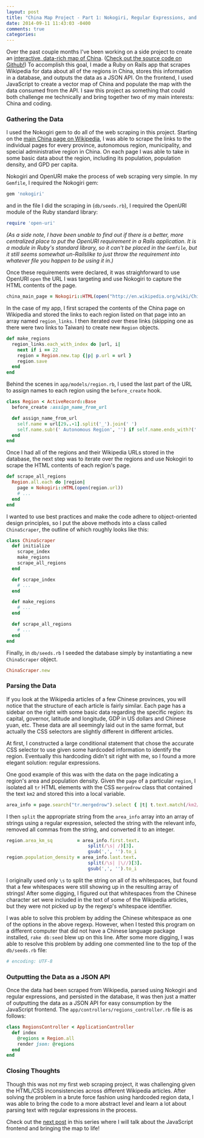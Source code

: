 ```yaml
---
layout: post
title: "China Map Project - Part 1: Nokogiri, Regular Expressions, and a JSON API"
date: 2014-09-11 11:43:03 -0400
comments: true
categories: 
---
```


Over the past couple months I've been working on a side project to create an [interactive, data-rich map of China](http://amapofchina.herokuapp.com). ([Check out the source code on Github!](https://github.com/callahanchris/china-map)) To accomplish this goal, I made a Ruby on Rails app that scrapes Wikipedia for data about all of the regions in China, stores this information in a database, and outputs the data as a JSON API. On the frontend, I used JavaScript to create a vector map of China and populate the map with the data consumed from the API. I saw this project as something that could both challenge me technically and bring together two of my main interests: China and coding.

### Gathering the Data

I used the Nokogiri gem to do all of the web scraping in this project. Starting on the [main China page on Wikipedia](http://en.wikipedia.org/wiki/China), I was able to scrape the links to the individual pages for every province, autonomous region, municipality, and special administrative region in China. On each page I was able to take in some basic data about the region, including its population, population density, and GPD per capita.

Nokogiri and OpenURI make the process of web scraping very simple. In my `Gemfile`, I required the Nokogiri gem:

```ruby
gem 'nokogiri'
```

and in the file I did the scraping in (`db/seeds.rb`), I required the OpenURI module of the Ruby standard library:

```ruby
require 'open-uri'
```

*(As a side note, I have been unable to find out if there is a better, more centralized place to put the OpenURI requirement in a Rails application. It is a module in Ruby's standard library, so it can't be placed in the `Gemfile`, but it still seems somewhat un-Railslike to just throw the requirement into whatever file you happen to be using it in.)*

Once these requirements were declared, it was straighforward to use OpenURI `open` the URL I was targeting and use Nokogiri to capture the HTML contents of the page.

```ruby
china_main_page = Nokogiri::HTML(open("http://en.wikipedia.org/wiki/China"))
``` 

In the case of my app, I first scraped the contents of the China page on Wikipedia and stored the links to each region listed on that page into an array named `region_links`. I then iterated over these links (skipping one as there were two links to Taiwan) to create new `Region` objects.

```ruby
def make_regions
  region_links.each_with_index do |url, i|
    next if i == 22
    region = Region.new.tap {|p| p.url = url }
    region.save
  end
end
```

Behind the scenes in `app/models/region.rb`, I used the last part of the URL to assign names to each region using the `before_create` hook.

```ruby
class Region < ActiveRecord::Base
  before_create :assign_name_from_url

  def assign_name_from_url
    self.name = url[29..-1].split('_').join(' ')
    self.name.sub!(' Autonomous Region', '') if self.name.ends_with?(' Autonomous Region')
  end
end
```

Once I had all of the regions and their Wikipedia URLs stored in the database, the next step was to iterate over the regions and use Nokogiri to scrape the HTML contents of each region's page.

```ruby
def scrape_all_regions
  Region.all.each do |region|
    page = Nokogiri::HTML(open(region.url))
    # ...
  end
end
```

I wanted to use best practices and make the code adhere to object-oriented design principles, so I put the above methods into a class called `ChinaScraper`, the outline of which roughly looks like this:

```ruby
class ChinaScraper
  def initialize
    scrape_index
    make_regions
    scrape_all_regions
  end

  def scrape_index
    # ...
  end

  def make_regions
    # ...
  end

  def scrape_all_regions
    # ...
  end
end
```

Finally, in `db/seeds.rb` I seeded the database simply by instantiating a new `ChinaScraper` object.

```ruby
ChinaScraper.new
```

### Parsing the Data

If you look at the Wikipedia articles of a few Chinese provinces, you will notice that the structure of each article is fairly similar. Each page has a sidebar on the right with some basic data regarding the specific region: its capital, governor, latitude and longitude, GDP in US dollars and Chinese yuan, etc. These data are all seemingly laid out in the same format, but actually the CSS selectors are slightly different in different articles.

At first, I constructed a large conditional statement that chose the accurate CSS selector to use given some hardcoded information to identify the region. Eventually this hardcoding didn't sit right with me, so I found a more elegant solution: regular expressions.

One good example of this was with the data on the page indicating a region's area and population density. Given the `page` of a particular `region`, I isolated all `tr` HTML elements with the CSS `mergedrow` class that contained the text `km2` and stored this into a local variable.

```ruby
area_info = page.search("tr.mergedrow").select { |t| t.text.match(/km2/i) }
```

I then `split` the appropriate string from the `area_info` array into an array of strings using a regular expression, selected the string with the relevant info, removed all commas from the string, and converted it to an integer.

```ruby
region.area_km_sq         = area_info.first.text.
                              split(/\s| /)[3].
                              gsub(',', '').to_i
region.population_density = area_info.last.text.
                              split(/\s| |\//)[3].
                              gsub(',', '').to_i
```

I originally used only `\s` to split the string on all of its whitespaces, but found that a few whitespaces were still showing up in the resulting array of strings! After some digging, I figured out that whitespaces from the Chinese character set were included in the text of some of the Wikipedia articles, but they were not picked up by the regexp's whitespace identifier.

I was able to solve this problem by adding the Chinese whitespace as one of the options in the above regexp. However, when I tested this program on a different computer that did not have a Chinese language package installed, `rake db:seed` blew up on this line. After some more digging, I was able to resolve this problem by adding one commented line to the top of the `db/seeds.rb` file:

```ruby
# encoding: UTF-8
```

### Outputting the Data as a JSON API

Once the data had been scraped from Wikipedia, parsed using Nokogiri and regular expressions, and persisted in the database, it was then just a matter of outputting the data as a JSON API for easy consumption by the JavaScript frontend. The `app/controllers/regions_controller.rb` file is as follows:

```ruby
class RegionsController < ApplicationController
  def index
    @regions = Region.all
    render json: @regions
  end
end
```

### Closing Thoughts

Though this was not my first web scraping project, it was challenging given the HTML/CSS inconsistencies across different Wikipedia articles. After solving the problem in a brute force fashion using hardcoded region data, I was able to bring the code to a more abstract level and learn a lot about parsing text with regular expressions in the process.

Check out the [next post](http://callahanchris.github.io/blog/2014/09/11/china-map-project-part-2-bringing-the-map-to-life-with-jvectormap/) in this series where I will talk about the JavaScript frontend and bringing the map to life!

